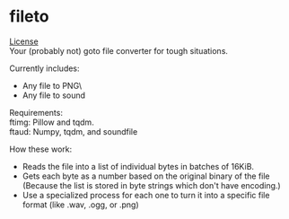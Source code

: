 # fileto
[License](https://sprow.dev/license)\
Your (probably not) goto file converter for tough situations.

Currently includes:
 + Any file to PNG\
 + Any file to sound

Requirements:\
  ftimg: Pillow and tqdm.\
  ftaud: Numpy, tqdm, and soundfile

How these work:
 + Reads the file into a list of individual bytes in batches of 16KiB.
 + Gets each byte as a number based on the original binary of the file (Because the list is stored in byte strings which don't have encoding.)
 + Use a specialized process for each one to turn it into a specific file format (like .wav, .ogg, or .png)
